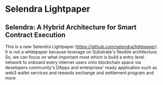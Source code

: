 # Selendra Lightpaper

## Selendra: A Hybrid Architecture for Smart Contract Execution

This is a new Selendra Lightpaper (https://github.com/selendra/lightpaper). It is not a whitepaper because leverage on Substrate's flexible architecture. So, we can focus on what important most which is build a entry level network to onboard every internet users onto blockchain space via developers community's DApps and enterprises' ready application such as web3 wallet services and rewards exchange and settlement program and more

